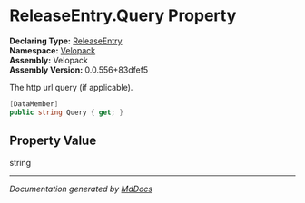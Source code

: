 ﻿<!--  
  <auto-generated>   
    The contents of this file were generated by a tool.  
    Changes to this file may be list if the file is regenerated  
  </auto-generated>   
-->

# ReleaseEntry.Query Property

**Declaring Type:** [ReleaseEntry](../index.md)  
**Namespace:** [Velopack](../../index.md)  
**Assembly:** Velopack  
**Assembly Version:** 0.0.556+83dfef5

 The http url query (if applicable). 

```csharp
[DataMember]
public string Query { get; }
```

## Property Value

string

___

*Documentation generated by [MdDocs](https://github.com/ap0llo/mddocs)*
